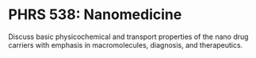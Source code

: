 # PHRS 538: Nanomedicine

Discuss basic physicochemical and transport properties of the nano drug carriers with emphasis in macromolecules, diagnosis, and therapeutics.
